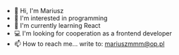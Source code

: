 - 👋 Hi, I'm Mariusz 
- 👀 I'm interested in programming 
- 🌱 I'm currently learning React 
- 💻︎ I'm looking for cooperation as a frontend developer 
- 📫 How to reach me... write to: mariuszmmm@op.pl
